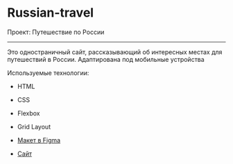 # Russian-travel
Проект: Путешествие по России

------ ------ ------ ------ ------ ------ ------ ------ ------ ------ ------ ------ 

Это одностраничный сайт, рассказывающий об интересных местах для путешествий в России. 
Адаптирована под мобильные устройства

Используемые технологии: 
 * HTML
 * CSS
 * Flexbox
 * Grid Layout

 * [Макет в Figma](https://www.figma.com/file/5S2WSbEFL6awjVWJ0NWL8Q/Sprint-3_-Russia-_-desktop-%2B-mobile?node-id=28503%3A0)
 * [Сайт](https://nrenee.github.io/russian-travel/)

